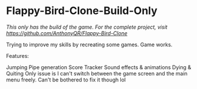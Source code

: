 # Flappy-Bird-Clone-Build-Only

*This only has the build of the game. For the complete project, visit https://github.com/AnthonyQR/Flappy-Bird-Clone*

Trying to improve my skills by recreating some games. Game works.

Features:

Jumping
Pipe generation
Score Tracker
Sound effects & animations
Dying & Quiting
Only issue is I can't switch between the game screen and the main menu freely. Can't be bothered to fix it though lol
